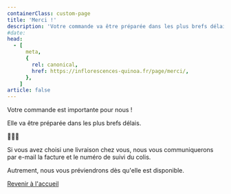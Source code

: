 ```yaml
---
containerClass: custom-page
title: 'Merci !'
description: 'Votre commande va être préparée dans les plus brefs délais.'
#date:
head:
  - [
      meta,
      {
        rel: canonical,
        href: https://inflorescences-quinoa.fr/page/merci/,
      },
    ]
article: false
---
```


Votre commande est importante pour nous !

Elle va être préparée dans les plus brefs délais.

💖💖💖

Si vous avez choisi une livraison chez vous, nous vous communiquerons par e-mail la facture et le numéro de suivi du colis.

Autrement, nous vous préviendrons dès qu'elle est disponible.

[Revenir à l'accueil](../../README.md)
